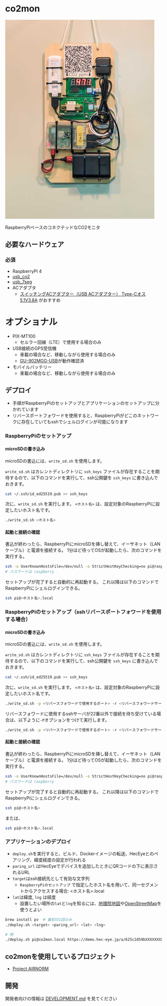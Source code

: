 # co2mon

![airnorm_mobile](airnorm_mobile.jpg)

RaspberryPiベースのコネクテッドなCO2モニタ

## 必要なハードウェア

### 必須

- RaspberryPi 4
- [usb_co2](https://github.com/realglobe-Inc/usb_co2)
- [usb_7seg](https://github.com/realglobe-Inc/usb_7seg)
- ACアダプタ
  - [スイッチングACアダプター（USB ACアダプター） Type-Cオス 5.1V3.8A](https://akizukidenshi.com/catalog/g/gM-14935/) がおすすめ

# オプショナル

- PIX-MT100
  - セルラー回線（LTE）で使用する場合のみ
- USB接続のGPS受信機
  - 車載の場合など、移動しながら使用する場合のみ
  - [GU-902MGG-USB](https://akizukidenshi.com/catalog/g/gM-14541/)が動作確認済
- モバイルバッテリー
  - 車載の場合など、移動しながら使用する場合のみ

## デプロイ

- 手順がRaspberryPiのセットアップとアプリケーションのセットアップに分かれています
- リバースポートフォワードを使用すると、RaspberryPiがどこのネットワークに存在していてもsshでシェルログインが可能になります

### RaspberryPiのセットアップ

#### microSDの書き込み

microSDの書込には、`write_sd.sh` を使用します。

`write_sd.sh` はカレントディレクトリに `ssh_keys` ファイルが存在することを期待するので、以下のコマンドを実行して、ssh公開鍵を `ssh_keys` に書き込んでおきます。

```sh
cat ~/.ssh/id_ed25519.pub >> ssh_keys
```

次に、`write_sd.sh` を実行します。
`<ホスト名>` は、設定対象のRaspberryPiに設定したいホスト名です。

```sh
./write_sd.sh <ホスト名>
```

#### 起動と接続の確認

書込が終わったら、RaspberryPiにmicroSDを挿し替えて、イーサネット（LANケーブル）と電源を接続する。
1分ほど待ってOSが起動したら、次のコマンドを実行する。

```sh
ssh -o UserKnownHostsFile=/dev/null -o StrictHostKeyChecking=no pi@raspberrypi.local /boot/setup/setup_raspberrypi.sh
# パスワードは raspberry
```

セットアップが完了すると自動的に再起動する。
これ以降は以下のコマンドでRaspberryPiにシェルログインできる。

```sh
ssh pi@<ホスト名>.local
```

### RaspberryPiのセットアップ（sshリバースポートフォワードを使用する場合）

#### microSDの書き込み

microSDの書込には、`write_sd.sh` を使用します。

`write_sd.sh` はカレントディレクトリに `ssh_keys` ファイルが存在することを期待するので、以下のコマンドを実行して、ssh公開鍵を `ssh_keys` に書き込んでおきます。

```sh
cat ~/.ssh/id_ed25519.pub >> ssh_keys
```

次に、`write_sd.sh` を実行します。
`<ホスト名>` は、設定対象のRaspberryPiに設定したいホスト名です。

```sh
./write_sd.sh -p <リバースフォワードで使用するポート> -r <リバースフォワードサーバのIPアドレス> -u <リバースフォワードサーバに接続するユーザ> -k <リバースフォワードサーバのホスト鍵> <ホスト名>
```

リバースフォワードに使用するsshサーバが22番以外で接続を待ち受けている場合は、以下ように`-P`オプションをつけて実行します。

```sh
./write_sd.sh -p <リバースフォワードで使用するポート> -r <リバースフォワードサーバのIPアドレス> -P <リバースフォワードサーバのsshポート> -u <リバースフォワードサーバに接続するユーザ> -k <リバースフォワードサーバのホスト鍵> <ホスト名>
```

#### 起動と接続の確認

書込が終わったら、RaspberryPiにmicroSDを挿し替えて、イーサネット（LANケーブル）と電源を接続する。
1分ほど待ってOSが起動したら、次のコマンドを実行する。

```sh
ssh -o UserKnownHostsFile=/dev/null -o StrictHostKeyChecking=no pi@raspberrypi.local /boot/setup/setup_raspberrypi.sh
# パスワードは raspberry
```

セットアップが完了すると自動的に再起動する。
これ以降は以下のコマンドでRaspberryPiにシェルログインできる。

```sh
ssh pi@<ホスト名>
```

または、

```sh
ssh pi@<ホスト名>.local
```

### アプリケーションのデプロイ

- `deploy.sh`を実行すると、ビルド、Dockerイメージの転送、HecEyeとのペアリング、緯度経度の設定が行われる
- `paring_url` はHecEyeでデバイスを追加したときにQRコードの下に表示されるURL
- `target`はssh接続先として有効な文字列
  - `RaspberryPiのセットアップ` で指定したホスト名を用いて、同一セグメントからアクセスする場合: <ホスト名>.local
- `lat`は緯度, `lng` は経度
  - 設置したい場所の`lat`と`lng`を知るには、[地理院地図](https://maps.gsi.go.jp/)や[OpenStreetMap](https://www.openstreetmap.org/)を使うとよい

```sh
brew install pv  # 最初の1回のみ
./deploy.sh <target> <paring_url> <lat> <lng>
```

```sh
# 例
./deploy.sh pi@co2mon.local https://demo.hec-eye.jp/a/625c2d59bXXXXXXXX 35.70161 139.75318
```

## co2monを使用しているプロジェクト

- [Project AIRNORM](https://scrapbox.io/realglobe/Project_AIRNORM)


## 開発

開発者向けの情報は [DEVELOPMENT.md](DEVELOPMENT.md) を見てください
